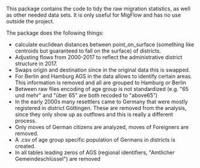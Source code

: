 This package contains the code to tidy the raw migration statistics,
as well as other needed data sets. It is only useful for MigFlow and
has no use outside the project.

The package does the following things:
 - calculate euclidean distances between point_on_surface (something
   like centroids but guaranteed to fall on the surface) of districts.
 - Adjusting flows from 2000-2017 to reflect the administrative
   district structure in 2017.
 - Swaps origin and destination since in the original data this is
   swapped.
 - For Berlin and Hamburg AGS in the data allows to identify certain
   areas. This information is removed and all are grouped to Hamburg
   or Berlin
 - Between raw files encoding of age group is not standardized (e.g.
   "65 und mehr" and "über 65" are both recoded to "above65")
 - In the early 2000s many resettlers came to Germany that were mostly
   registered in district Göttingen. These are removed from the
   analysis, since they only show up as outflows and this is really a
   different process.
 - Only moves of German citizens are analyzed, moves of Foreigners are
   removed.
 - A .csv of age group specific population of Germans in districts is
   created.
 - In all tables leading zeros of AGS (regional identifiers,
   "Amtlicher Gemeindeschlüssel") are removed
